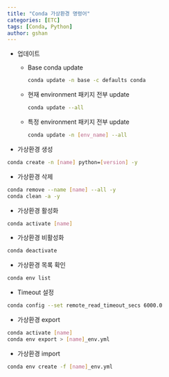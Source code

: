 ```yaml
---
title: "Conda 가상환경 명령어"
categories: [ETC]
tags: [Conda, Python]
author: gshan
---
```


* 업데이트

    - Base conda update
        ```bash
        conda update -n base -c defaults conda
        ```

    - 현재 environment 패키지 전부 update
        ```bash
        conda update --all
        ```
    
    - 특정 environment 패키지 전부 update
        ```bash
        conda update -n [env_name] --all
        ```

* 가상환경 생성

```bash
conda create -n [name] python=[version] -y
```

* 가상환경 삭제

```bash
conda remove --name [name] --all -y
conda clean -a -y
```

* 가상환경 활성화

```bash
conda activate [name]
```

* 가상환경 비활성화

```bash
conda deactivate
```

* 가상환경 목록 확인

```bash
conda env list
```

* Timeout 설정

```bash
conda config --set remote_read_timeout_secs 6000.0
```

* 가상환경 export

```bash
conda activate [name]
conda env export > [name]_env.yml
```

* 가상환경 import

```bash
conda env create -f [name]_env.yml
```
